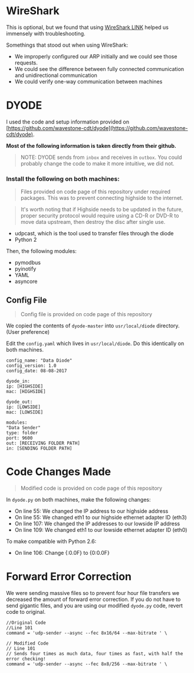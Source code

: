 # WireShark

This is optional, but we found that using [WireShark LINK]() helped us immensely with troubleshooting. 

Somethings that stood out when using WireShark: 
* We improperly configured our ARP initially and we could see those requests.
* We could see the difference between fully connected communication and unidirectional communication
* We could verify one-way communication between machines

# DYODE

I used the code and setup information provided on [https://github.com/wavestone-cdt/dyode](https://github.com/wavestone-cdt/dyode). 

**Most of the following information is taken directly from their github.**

> NOTE: DYODE sends from `inbox` and receives in `outbox`. You could probably change the code to make it more intuitive, we did not.

### Install the following on both machines:
> Files provided on code page of this repository under required packages. This was to prevent connecting highside to the internet.

> It's worth noting that if Highside needs to be updated in the future, proper security protocol would require using a CD-R or DVD-R to move data upstream, then destroy the disc after single use.

* udpcast, which is the tool used to transfer files through the diode
* Python 2

Then, the following modules:

* pymodbus
* pyinotify
* YAML
* asyncore

## Config File
> Config file is provided on code page of this repository

We copied the contents of `dyode-master` into `usr/local/diode` directory. (User preference)

Edit the `config.yaml` which lives in `usr/local/diode`. Do this identically on both machines.

```
config_name: "Data Diode"
config_version: 1.0
config_date: 08-08-2017

dyode_in:
ip: [HIGHSIDE]
mac: [HIGHSIDE]

dyode_out:
ip: [LOWSIDE]
mac: [LOWSIDE]

modules:
"Data Sender"
type: folder
port: 9600
out: [RECEIVING FOLDER PATH]
in: [SENDING FOLDER PATH]

```


# Code Changes Made
> Modified code is provided on code page of this repository

In `dyode.py` on both machines, make the following changes:
* On line 55: We changed the IP address to our highside address 
* On line 55: We changed eth1 to our highside ethernet adapter ID (eth3)
* On line 107: We changed the IP addresses to our lowside IP address
* On line 109: We changed eth1 to our lowside ethernet adapter ID (eth0)

To make compatible with Python 2.6:
* On line 106: Change {:0.0F} to {0:0.0F}

# Forward Error Correction
We were sending massive files so to prevent four hour file transfers we decreased the amount of forward error correction. If you do not have to send gigantic files, and you are using our modified `dyode.py` code, revert code to original.

``` 
//Original Code
//Line 101
command = 'udp-sender --async --fec 8x16/64 --max-bitrate ' \
```

```
// Modified Code
// Line 101
// Sends four times as much data, four times as fast, with half the error checking!
command = 'udp-sender --async --fec 8x8/256 --max-bitrate ' \
```

